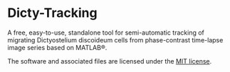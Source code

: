 # Dicty-Tracking
A free, easy-to-use, standalone tool for semi-automatic tracking of migrating Dictyostelium discoideum cells from phase-contrast time-lapse image series based on MATLAB®.

The software and associated files are licensed under the [MIT license](LICENSE).
